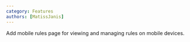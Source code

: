 ```yaml
---
category: Features
authors: [MatissJanis]
---
```


Add mobile rules page for viewing and managing rules on mobile devices.